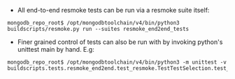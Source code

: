 * All end-to-end resmoke tests can be run via a resmoke suite itself:
```
mongodb_repo_root$ /opt/mongodbtoolchain/v4/bin/python3 buildscripts/resmoke.py run --suites resmoke_end2end_tests
```

* Finer grained control of tests can also be run with by invoking python's unittest main by hand. E.g:
```
mongodb_repo_root$ /opt/mongodbtoolchain/v4/bin/python3 -m unittest -v buildscripts.tests.resmoke_end2end.test_resmoke.TestTestSelection.test_at_sign_as_replay_file
```
